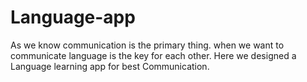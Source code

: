 # Language-app
As we know communication is the primary thing. when we want to communicate language is the key for each other. Here we designed a Language learning app for best Communication. 
